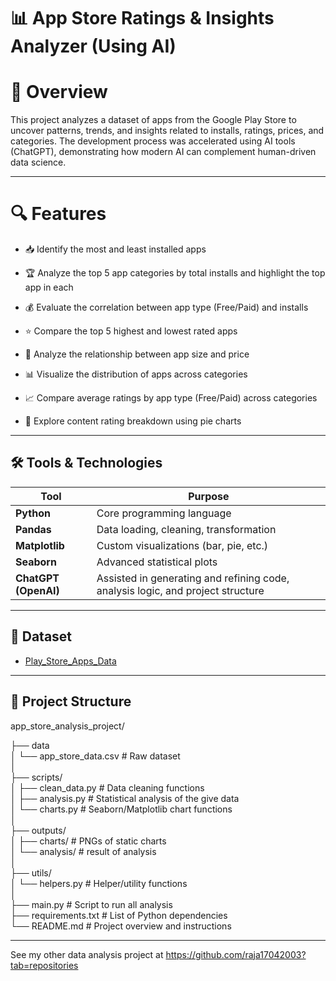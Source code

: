 # 📊 App Store Ratings & Insights Analyzer (Using AI)

# 📌 Overview

This project analyzes a dataset of apps from the Google Play Store to uncover patterns, trends, and insights related to installs, ratings, prices, and categories. The development process was accelerated using AI tools (ChatGPT), demonstrating how modern AI can complement human-driven data science.

---

# 🔍 Features
- 📥 Identify the most and least installed apps

- 🏆 Analyze the top 5 app categories by total installs and highlight the top app in each

- 💰 Evaluate the correlation between app type (Free/Paid) and installs

- ⭐ Compare the top 5 highest and lowest rated apps

- 📏 Analyze the relationship between app size and price

- 📊 Visualize the distribution of apps across categories

- 📈 Compare average ratings by app type (Free/Paid) across categories

- 🧒 Explore content rating breakdown using pie charts

---

## 🛠️ Tools & Technologies

| Tool                 | Purpose                                                                         |
| -------------------- | ------------------------------------------------------------------------------- |
| **Python**           | Core programming language                                                       |
| **Pandas**           | Data loading, cleaning, transformation                                          |
| **Matplotlib**       | Custom visualizations (bar, pie, etc.)                                          |
| **Seaborn**          | Advanced statistical plots                                                      |
| **ChatGPT (OpenAI)** | Assisted in generating and refining code, analysis logic, and project structure |


---

## 📂 Dataset

- <a href="https://github.com/raja17042003/App-Store-Analysis/blob/main/Play_Store_Apps_Data.xlsx">Play_Store_Apps_Data</a>

---

## 📁 Project Structure

app_store_analysis_project/

├── data  
│ └── app_store_data.csv # Raw dataset  
│  
├── scripts/  
│ ├── clean_data.py # Data cleaning functions  
│ ├── analysis.py # Statistical analysis of the give data  
│ └── charts.py # Seaborn/Matplotlib chart functions  
│  
├── outputs/  
│ ├── charts/ # PNGs of static charts  
│ └── analysis/ #  result of analysis  
│  
├── utils/  
│ └── helpers.py # Helper/utility functions  
│  
├── main.py # Script to run all analysis  
├── requirements.txt # List of Python dependencies  
└── README.md # Project overview and instructions  

---

See my other data analysis project at https://github.com/raja17042003?tab=repositories
